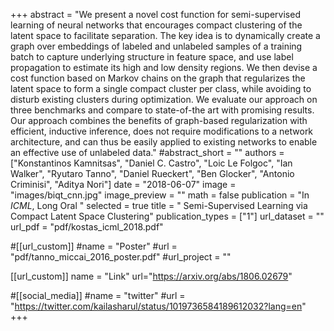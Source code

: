 +++
abstract = "We present a novel cost function for semi-supervised learning of neural networks that encourages compact clustering of the latent space to facilitate separation. The key idea is to dynamically create a graph over embeddings of labeled and unlabeled samples of a training batch to capture underlying structure in feature space, and use label propagation to estimate its high and low density regions. We then devise a cost function based on Markov chains on the graph that regularizes the latent space to form a single compact cluster per class, while avoiding to disturb existing clusters during optimization. We evaluate our approach on three benchmarks and compare to state-of-the art with promising results. Our approach combines the benefits of graph-based regularization with efficient, inductive inference, does not require modifications to a network architecture, and can thus be easily applied to existing networks to enable an effective use of unlabeled data."
#abstract_short = ""
authors = ["Konstantinos Kamnitsas", "Daniel C. Castro", "Loic Le Folgoc", "Ian Walker", "Ryutaro Tanno", "Daniel Rueckert", "Ben Glocker", "Antonio Criminisi",  "Aditya Nori"]
date = "2018-06-07"
image = "images/biqt_cnn.jpg"
image_preview = ""
math = false
publication = "In *ICML*, Long Oral "
selected = true
title = " Semi-Supervised Learning via Compact Latent Space Clustering"
publication_types = ["1"]
url_dataset = ""
url_pdf = "pdf/kostas_icml_2018.pdf"

#[[url_custom]]
#name = "Poster"
#url = "pdf/tanno_miccai_2016_poster.pdf"
#url_project = ""

[[url_custom]]
name = "Link"
url="https://arxiv.org/abs/1806.02679"

#[[social_media]]
#name = "twitter"
#url = "https://twitter.com/kailasharul/status/1019736584189612032?lang=en"
+++
